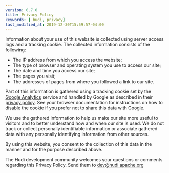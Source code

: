 ```yaml
---
version: 0.7.0
title: Privacy Policy
keywords: [ hudi, privacy]
last_modified_at: 2019-12-30T15:59:57-04:00
---
```


Information about your use of this website is collected using server access logs and a tracking cookie.
The collected information consists of the following:

* The IP address from which you access the website;
* The type of browser and operating system you use to access our site;
* The date and time you access our site;
* The pages you visit;
* The addresses of pages from where you followed a link to our site.

Part of this information is gathered using a tracking cookie set by the [Google Analytics](http://www.google.com/analytics) service and handled by Google as described in their [privacy policy](http://www.google.com/privacy). See your browser documentation for instructions on how to disable the cookie if you prefer not to share this data with Google.

We use the gathered information to help us make our site more useful to visitors and to better understand how and when our site is used. We do not track or collect personally identifiable information or associate gathered data with any personally identifying information from other sources.

By using this website, you consent to the collection of this data in the manner and for the purpose described above.

The Hudi development community welcomes your questions or comments regarding this Privacy Policy. Send them to dev@hudi.apache.org
